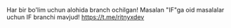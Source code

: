 Har bir bo'lim uchun alohida branch ochilgan! Masalan "IF"ga oid masalalar uchun IF branchi mavjud!
https://t.me/ritnyxdev